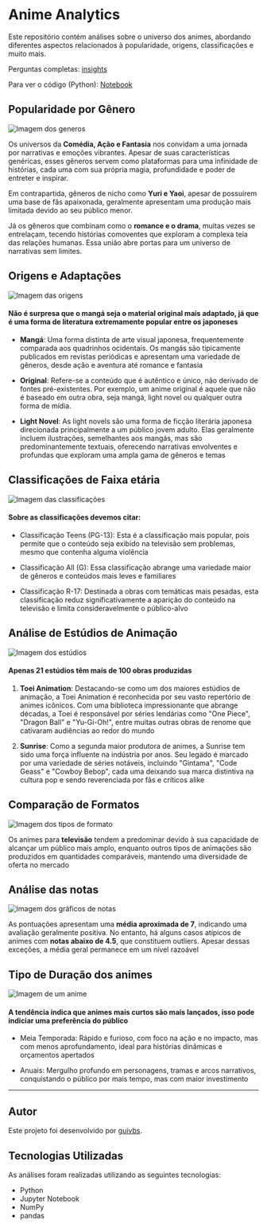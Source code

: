 # Anime Analytics

Este repositório contém análises sobre o universo dos animes, abordando diferentes aspectos relacionados à popularidade, origens, classificações e muito mais.

Perguntas completas: [insights](insights.md)

Para ver o código (Python): [Notebook](https://github.com/guievbs/anime-insights/blob/main/notebooks/analise.ipynb)

## Popularidade por Gênero

![Imagem dos generos](https://github.com/guievbs/anime-insights/blob/main/images/image1.png)

Os universos da **Comédia, Ação e Fantasia** nos convidam a uma jornada por narrativas e emoções vibrantes. Apesar de suas características genéricas, esses gêneros servem como plataformas para uma infinidade de histórias, cada uma com sua própria magia, profundidade e poder de entreter e inspirar.

Em contrapartida, gêneros de nicho como **Yuri e Yaoi**, apesar de possuírem uma base de fãs apaixonada, geralmente apresentam uma produção mais limitada devido ao seu público menor.

Já os gêneros que combinam como o **romance e o drama**, muitas vezes se entrelaçam, tecendo histórias comoventes que exploram a complexa teia das relações humanas. Essa união abre portas para um universo de narrativas sem limites.

## Origens e Adaptações

![Imagem das origens](https://github.com/guievbs/anime-insights/blob/main/images/image6.png)

#### Não é surpresa que o mangá seja o material original mais adaptado, já que é uma forma de literatura extremamente popular entre os japoneses

- **Mangá**: Uma forma distinta de arte visual japonesa, frequentemente comparada aos quadrinhos ocidentais. Os mangás são tipicamente publicados em revistas periódicas e apresentam uma variedade de gêneros, desde ação e aventura até romance e fantasia
    
- **Original**: Refere-se a conteúdo que é autêntico e único, não derivado de fontes pré-existentes. Por exemplo, um anime original é aquele que não é baseado em outra obra, seja mangá, light novel ou qualquer outra forma de mídia.
    
- **Light Novel**: As light novels são uma forma de ficção literária japonesa direcionada principalmente a um público jovem adulto. Elas geralmente incluem ilustrações, semelhantes aos mangás, mas são predominantemente textuais, oferecendo narrativas envolventes e profundas que exploram uma ampla gama de gêneros e temas



## Classificações de Faixa etária 

![Imagem das classificações](https://github.com/guievbs/anime-insights/blob/main/images/image7.png)

#### Sobre as classificações devemos citar:

- Classificação Teens (PG-13): Esta é a classificação mais popular, pois permite que o conteúdo seja exibido na televisão sem problemas, mesmo que contenha alguma violência

- Classificação All (G): Essa classificação abrange uma variedade maior de gêneros e conteúdos mais leves e familiares

- Classificação R-17: Destinada a obras com temáticas mais pesadas, esta classificação reduz significativamente a aparição do conteúdo na televisão e limita consideravelmente o público-alvo


## Análise de Estúdios de Animação

![Imagem dos estúdios](https://github.com/guievbs/anime-insights/blob/main/images/image5.png)

#### Apenas 21 estúdios têm mais de 100 obras produzidas

1. **Toei Animation**: Destacando-se como um dos maiores estúdios de animação, a Toei Animation é reconhecida por seu vasto repertório de animes icônicos. Com uma biblioteca impressionante que abrange décadas, a Toei é responsável por séries lendárias como "One Piece", "Dragon Ball" e "Yu-Gi-Oh!", entre muitas outras obras de renome que cativaram audiências ao redor do mundo

2. **Sunrise**: Como a segunda maior produtora de animes, a Sunrise tem sido uma força influente na indústria por anos. Seu legado é marcado por uma variedade de séries notáveis, incluindo "Gintama", "Code Geass" e "Cowboy Bebop", cada uma deixando sua marca distintiva na cultura pop e sendo reverenciada por fãs e críticos alike

## Comparação de Formatos

![Imagem dos tipos de formato](https://github.com/guievbs/anime-insights/blob/main/images/image3.png)

Os animes para **televisão** tendem a predominar devido à sua capacidade de alcançar um público mais amplo, enquanto outros tipos de animações são produzidos em quantidades comparáveis, mantendo uma diversidade de oferta no mercado

## Análise das notas

![Imagem dos gráficos de notas](https://github.com/guievbs/anime-insights/blob/main/images/image2.png)

As pontuações apresentam uma **média aproximada de 7**, indicando uma avaliação geralmente positiva. No entanto, há alguns casos atípicos de animes com **notas abaixo de 4.5**, que constituem outliers. Apesar dessas exceções, a média geral permanece em um nível razoável

## Tipo de Duração dos animes

![Imagem de um anime](https://github.com/guievbs/anime-insights/blob/main/images/image4.png)

#### A tendência indica que animes mais curtos são mais lançados, isso pode indiciar uma preferência do público

- Meia Temporada: Rápido e furioso, com foco na ação e no impacto, mas com menos aprofundamento, ideal para histórias dinâmicas e orçamentos apertados

- Anuais: Mergulho profundo em personagens, tramas e arcos narrativos, conquistando o público por mais tempo, mas com maior investimento

---

## Autor

Este projeto foi desenvolvido por [guivbs](https://github.com/guievbs/).

## Tecnologias Utilizadas

As análises foram realizadas utilizando as seguintes tecnologias:

- Python
- Jupyter Notebook
- NumPy
- pandas

